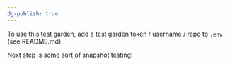 ```yaml
---
dg-publish: true
---
```

To use this test garden, add a test garden token / username / repo to `.env` (see README.md)

Next step is some sort of snapshot testing! 


